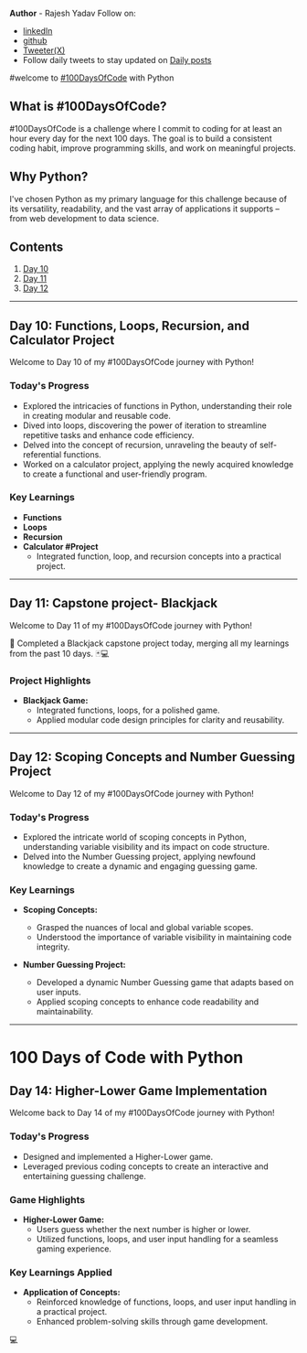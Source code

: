 **Author** - Rajesh Yadav
Follow on:
- [linkedIn](https://www.linkedin.com/in/rajeshyadav5612/)
- [github](https://github.com/closedwall)
- [Tweeter(X)](https://twitter.com/RajeshY77256489)
- Follow daily tweets to stay updated on [Daily posts](https://twitter.com/RajeshY77256489)

#welcome to [#100DaysOfCode]() with Python
## What is #100DaysOfCode?

\#100DaysOfCode is a challenge where I commit to coding for at least an hour every day for the next 100 days. The goal is to build a consistent coding habit, improve programming skills, and work on meaningful projects.

## Why Python?

I've chosen Python as my primary language for this challenge because of its versatility, readability, and the vast array of applications it supports – from web development to data science.

## Contents
1. [Day 10](#day-10-functions-loops-recursion-and-calculator-project)
1. [Day 11](#day-11-capstone-project--blackjack)
2. [Day 12](#day-12-scoping-concepts-and-number-guessing-project)

***
## Day 10: Functions, Loops, Recursion, and Calculator Project

Welcome to Day 10 of my #100DaysOfCode journey with Python!

### Today's Progress

- Explored the intricacies of functions in Python, understanding their role in creating modular and reusable code.
- Dived into loops, discovering the power of iteration to streamline repetitive tasks and enhance code efficiency.
- Delved into the concept of recursion, unraveling the beauty of self-referential functions.
- Worked on a calculator project, applying the newly acquired knowledge to create a functional and user-friendly program.

### Key Learnings

- **Functions**
- **Loops**
- **Recursion**
- **Calculator \#Project**
  - Integrated function, loop, and recursion concepts into a practical project.
***
## Day 11: Capstone project- Blackjack
  Welcome to Day 11 of my #100DaysOfCode journey with Python!

🚀 Completed a Blackjack capstone project today, merging all my learnings from the past 10 days. 🃏💻

### Project Highlights

- **Blackjack Game:**
  - Integrated functions, loops, for a polished game.
  - Applied modular code design principles for clarity and reusability.
***
## Day 12: Scoping Concepts and Number Guessing Project

Welcome to Day 12 of my #100DaysOfCode journey with Python!

### Today's Progress

- Explored the intricate world of scoping concepts in Python, understanding variable visibility and its impact on code structure.
- Delved into the Number Guessing project, applying newfound knowledge to create a dynamic and engaging guessing game.

### Key Learnings

- **Scoping Concepts:**
  - Grasped the nuances of local and global variable scopes.
  - Understood the importance of variable visibility in maintaining code integrity.

- **Number Guessing Project:**
  - Developed a dynamic Number Guessing game that adapts based on user inputs.
  - Applied scoping concepts to enhance code readability and maintainability.
***
# 100 Days of Code with Python

## Day 14: Higher-Lower Game Implementation

Welcome back to Day 14 of my #100DaysOfCode journey with Python!

### Today's Progress

- Designed and implemented a Higher-Lower game.
- Leveraged previous coding concepts to create an interactive and entertaining guessing challenge.

### Game Highlights

- **Higher-Lower Game:**
  - Users guess whether the next number is higher or lower.
  - Utilized functions, loops, and user input handling for a seamless gaming experience.

### Key Learnings Applied

- **Application of Concepts:**
  - Reinforced knowledge of functions, loops, and user input handling in a practical project.
  - Enhanced problem-solving skills through game development.


💻
